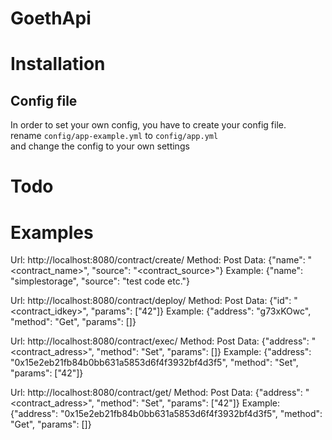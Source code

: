 <h1>GoethApi</h1>

<h1>Installation</h1>

<h2>Config file</h2>
In order to set your own config, you have to create your config file.<br />
rename <code>config/app-example.yml</code> to <code>config/app.yml</code><br /> and change the config to your own settings<br />



<h1>Todo</h1>





<h1>Examples</h1>

Url: http://localhost:8080/contract/create/
Method: Post
Data: {"name": "<contract_name>", "source": "<contract_source>"}
Example: {"name": "simplestorage", "source": "test code etc."}

Url: http://localhost:8080/contract/deploy/
Method: Post
Data: {"id": "<contract_idkey>", "params": ["42"]}
Example: {"address": "g73xKOwc", "method": "Get", "params": []}

Url: http://localhost:8080/contract/exec/
Method: Post
Data: {"address": "<contract_adress>", "method": "Set", "params": []}
Example: {"address": "0x15e2eb21fb84b0bb631a5853d6f4f3932bf4d3f5", "method": "Set", "params": ["42"]}

Url: http://localhost:8080/contract/get/
Method: Post
Data: {"address": "<contract_adress>", "method": "Set", "params": ["42"]}
Example: {"address": "0x15e2eb21fb84b0bb631a5853d6f4f3932bf4d3f5", "method": "Get", "params": []}
